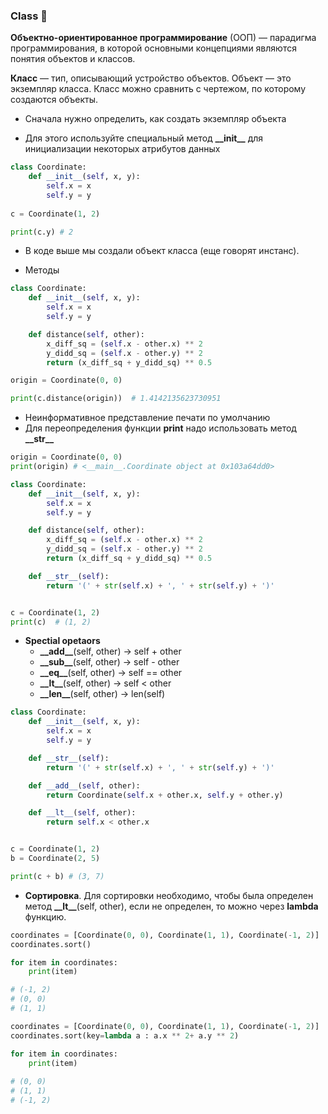 ### Class :thought_balloon:

__Объектно-ориентированное программирование__ (ООП) — парадигма программирования, в которой основными концепциями являются понятия объектов и классов.

__Класс__ — тип, описывающий устройство объектов. Объект — это экземпляр класса. Класс можно сравнить с чертежом, по которому создаются объекты.

* Сначала нужно определить, как создать экземпляр объекта

* Для этого используйте специальный метод __\_\_init\_\___ для инициализации некоторых атрибутов данных

```python
class Coordinate:
    def __init__(self, x, y):
        self.x = x
        self.y = y
        
c = Coordinate(1, 2)

print(c.y) # 2
```
* В коде выше мы создали объект класса (еще говорят инстанс).

* Методы 

```python
class Coordinate:
    def __init__(self, x, y):
        self.x = x
        self.y = y

    def distance(self, other):
        x_diff_sq = (self.x - other.x) ** 2
        y_didd_sq = (self.x - other.y) ** 2
        return (x_diff_sq + y_didd_sq) ** 0.5

origin = Coordinate(0, 0)

print(c.distance(origin))  # 1.4142135623730951
```

* Неинформативное представление печати по умолчанию
* Для переопределения функции __print__ надо использовать метод __\_\_str\_\___

```python
origin = Coordinate(0, 0)
print(origin) # <__main__.Coordinate object at 0x103a64dd0>
```

```python
class Coordinate:
    def __init__(self, x, y):
        self.x = x
        self.y = y

    def distance(self, other):
        x_diff_sq = (self.x - other.x) ** 2
        y_didd_sq = (self.x - other.y) ** 2
        return (x_diff_sq + y_didd_sq) ** 0.5

    def __str__(self):
        return '(' + str(self.x) + ', ' + str(self.y) + ')'


c = Coordinate(1, 2)
print(c)  # (1, 2)
```

* __Spectial opetaors__
    * __\_\_add\_\___(self, other) → self + other
    * __\_\_sub\_\___(self, other) → self - other
    * __\_\_eq\_\___(self, other)  → self == other
    * __\_\_lt\_\___(self, other)  → self < other
    * __\_\_len\_\___(self, other) → len(self)
    
```python
class Coordinate:
    def __init__(self, x, y):
        self.x = x
        self.y = y

    def __str__(self):
        return '(' + str(self.x) + ', ' + str(self.y) + ')'

    def __add__(self, other):
        return Coordinate(self.x + other.x, self.y + other.y)

    def __lt__(self, other):
        return self.x < other.x


c = Coordinate(1, 2)
b = Coordinate(2, 5)

print(c + b) # (3, 7)
```
* __Сортировка__. Для сортировки необходимо, чтобы была определен метод __\_\_lt\_\___(self, other), если не определен, то можно через __lambda__ функцию.

```python
coordinates = [Coordinate(0, 0), Coordinate(1, 1), Coordinate(-1, 2)]
coordinates.sort()

for item in coordinates:
    print(item)

# (-1, 2)
# (0, 0)
# (1, 1)
```

```python
coordinates = [Coordinate(0, 0), Coordinate(1, 1), Coordinate(-1, 2)]
coordinates.sort(key=lambda a : a.x ** 2+ a.y ** 2)

for item in coordinates:
    print(item)
    
# (0, 0)
# (1, 1)
# (-1, 2)
```
